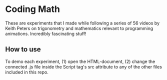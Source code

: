 # Coding Math
These are experiments that I made while following a series of 56 videos by Keith Peters on trigonometry and mathematics relevant to programming animations. Incredibly fascinating stuff!

## How to use
To demo each experiment, (1) open the HTML-document, (2) change the connected .js file inside the Script tag's src attribute to any of the other files included in this repo.
